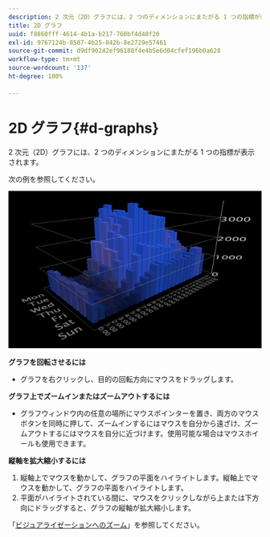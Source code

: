 ```yaml
---
description: 2 次元（2D）グラフには、2 つのディメンションにまたがる 1 つの指標が表示されます。
title: 2D グラフ
uuid: f8860fff-4614-4b1a-b217-760bf4d48f20
exl-id: 9767124b-8507-4b25-842b-8e2729e57461
source-git-commit: d9df90242ef96188f4e4b5e6d04cfef196b0a628
workflow-type: tm+mt
source-wordcount: '137'
ht-degree: 100%

---
```


# 2D グラフ{#d-graphs}

2 次元（2D）グラフには、2 つのディメンションにまたがる 1 つの指標が表示されます。

次の例を参照してください。

![](assets/vis_2DGraph.png)

**グラフを回転させるには**

* グラフを右クリックし、目的の回転方向にマウスをドラッグします。

**グラフ上でズームインまたはズームアウトするには**

* グラフウィンドウ内の任意の場所にマウスポインターを置き、両方のマウスボタンを同時に押して、ズームインするにはマウスを自分から遠ざけ、ズームアウトするにはマウスを自分に近づけます。使用可能な場合はマウスホイールも使用できます。 

**縦軸を拡大縮小するには**

1. 縦軸上でマウスを動かして、グラフの平面をハイライトします。縦軸上でマウスを動かして、グラフの平面をハイライトします。
1. 平面がハイライトされている間に、マウスをクリックしながら上または下方向にドラッグすると、グラフの縦軸が拡大縮小します。

「[ビジュアライゼーションへのズーム](../../../../home/c-get-started/c-vis/c-zoom-vis.md#concept-7e33670bb5344f78a316f1a84cc20530)」を参照してください。
